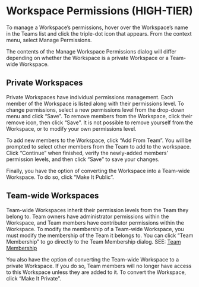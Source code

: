 # Workspace Permissions (HIGH-TIER)

To manage a Workspace’s permissions, hover over the Workspace’s name in the Teams list and click the triple-dot icon that appears. From the context menu, select Manage Permissions.

The contents of the Manage Workspace Permissions dialog will differ depending on whether the Workspace is a private Workspace or a Team-wide Workspace.

## Private Workspaces

Private Workspaces have individual permissions management. Each member of the Workspace is listed along with their permissions level. To change permissions, select a new permissions level from the drop-down menu and click “Save”. To remove members from the Workspace, click their remove icon, then click “Save”. It is not possible to remove yourself from the Workspace, or to modify your own permissions level.

To add new members to the Workspace, click “Add From Team”. You will be prompted to select other members from the Team to add to the workspace. Click “Continue” when finished, verify the newly-added members’ permission levels, and then click “Save” to save your changes.

Finally, you have the option of converting the Workspace into a Team-wide Workspace. To do so, click “Make It Public”.

## Team-wide Workspaces

Team-wide Workspaces inherit their permission levels from the Team they belong to. Team owners have administrator permissions within the Workspace, and Team members have contributor permissions within the Workspace. To modify the membership of a Team-wide Workspace, you must modify the membership of the Team it belongs to. You can click “Team Membership” to go directly to the Team Membership dialog. SEE: [Team Membership](Team%20Membership.html)

You also have the option of converting the Team-wide Workspace to a private Workspace. If you do so, Team members will no longer have access to this Workspace unless they are added to it. To convert the Workspace, click “Make It Private”.
